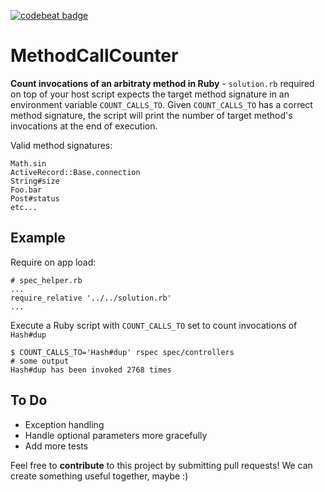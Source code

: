 [![codebeat badge](https://codebeat.co/badges/47cc614e-abd2-48a1-b077-e913db33ca59)](https://codebeat.co/a/jan-grodowski/projects/ruby_method_call_counter-master)

MethodCallCounter
===

**Count invocations of an arbitraty method in Ruby** - `solution.rb` required on top of your host script expects the target method signature in an environment variable `COUNT_CALLS_TO`. Given `COUNT_CALLS_TO` has a correct method signature, the script will print the number of target method's invocations at the end of execution. 

Valid method signatures:
```
Math.sin
ActiveRecord::Base.connection
String#size
Foo.bar
Post#status
etc...
```

Example
---
Require on app load:
```
# spec_helper.rb
...
require_relative '../../solution.rb'
...
```

Execute a Ruby script with `COUNT_CALLS_TO` set to count invocations of `Hash#dup`
```
$ COUNT_CALLS_TO='Hash#dup' rspec spec/controllers
# some output
Hash#dup has been invoked 2768 times
```

To Do
---
* Exception handling
* Handle optional parameters more gracefully
* Add more tests

Feel free to **contribute** to this project by submitting pull requests! We can create something useful together, maybe :) 

